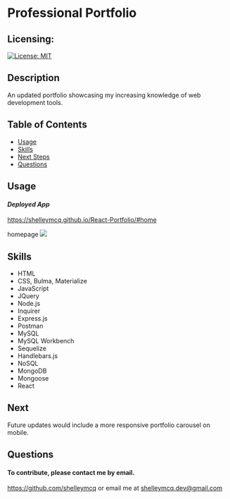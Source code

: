 
# Professional Portfolio
## Licensing:
[![License: MIT](https://img.shields.io/badge/License-MIT-yellow.svg)](https://opensource.org/licenses/MIT)
## Description
An updated portfolio showcasing my increasing knowledge of web development tools.
## Table of Contents
* [Usage](#Usage)
* [Skills](#Skills)
* [Next Steps](#Next)
* [Questions](#Questions)

## Usage
#### _Deployed App_
https://shelleymcq.github.io/React-Portfolio/#home

homepage
<img src="https://github.com/shelleymcq/React-Portfolio/blob/main/public/images/homepage.png">

## Skills
* HTML
* CSS, Bulma, Materialize
* JavaScript
* JQuery
* Node.js
* Inquirer
* Express.js
* Postman
* MySQL
* MySQL Workbench
* Sequelize
* Handlebars.js
* NoSQL
* MongoDB
* Mongoose
* React

## Next
Future updates would include a more responsive portfolio carousel on mobile.
## Questions 
#### To contribute, please contact me by email.
https://github.com/shelleymcq or email me at shelleymcq.dev@gmail.com
